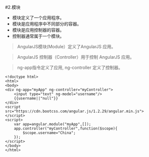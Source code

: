 #2.模块
- 模块定义了一个应用程序。
- 模块是应用程序中不同部分的容器。
- 模块是应用控制器的容器。
- 控制器通常属于一个模块。

> AngularJS模块(Module）定义了AngularJS 应用。

> AngularJS 控制器（Controller）用于控制 AngularJS 应用。

> ng-app指令定义了应用, ng-controller 定义了控制器。

```
<!doctype html>
<html>
<body>
<div ng-app="myApp" ng-controller="myController">
    <input type="text" ng-model="username"/>
    {{username||"null"}}
</div>
<script src="https://cdn.bootcss.com/angular.js/1.2.29/angular.min.js"></script>
<script>
    var app=angular.module("myApp",[]);
    app.controller("myController",function($scope){
        $scope.username="China";
    });
</script>
</body>
</html>
```

